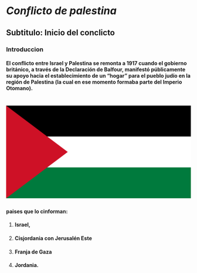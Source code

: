 # ***Conflicto de palestina***

## Subtitulo: Inicio del conclicto

### Introduccion

#### El conflicto entre Israel y Palestina se remonta a 1917 cuando el gobierno británico, a través de la Declaración de Balfour, manifestó públicamente su apoyo hacia el establecimiento de un “hogar” para el pueblo judío en la región de Palestina (la cual en ese momento formaba parte del Imperio Otomano).

# ![img_2.png](imagen/img_2.png)

#### paises que lo cinforman: 

1. #### Israel, 
2. #### Cisjordania con Jerusalén Este
3. #### Franja de Gaza 
4. #### Jordania.








 




